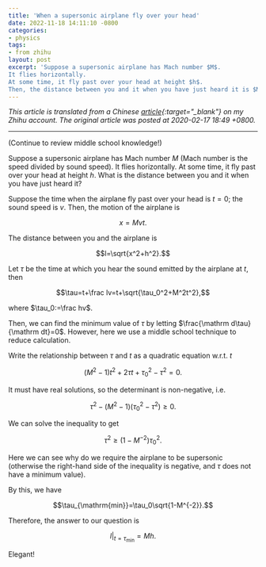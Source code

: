 ```yaml
---
title: 'When a supersonic airplane fly over your head'
date: 2022-11-18 14:11:10 -0800
categories:
- physics
tags:
- from zhihu
layout: post
excerpt: 'Suppose a supersonic airplane has Mach number $M$.
It flies horizontally.
At some time, it fly past over your head at height $h$.
Then, the distance between you and it when you have just heard it is $Mh$.'
---
```


*This article is translated from a
Chinese [article](https://zhuanlan.zhihu.com/p/107399199){:target="_blank"} on my Zhihu account.
The original article was posted at 2020-02-17 18:49 +0800.*

---

(Continue to review middle school knowledge!)

Suppose a supersonic airplane has Mach number $M$ (Mach number is the speed divided by sound speed).
It flies horizontally.
At some time, it fly past over your head at height $h$.
What is the distance between you and it when you have just heard it?

Suppose the time when the airplane fly past over your head is $t=0$;
the sound speed is $v$.
Then, the motion of the airplane is

$$x=Mvt.$$

The distance between you and the airplane is

$$l=\sqrt{x^2+h^2}.$$

Let $\tau$ be the time at which you hear the sound emitted by the airplane at $t$, then

$$\tau=t+\frac lv=t+\sqrt{\tau_0^2+M^2t^2},$$

where $\tau_0:=\frac hv$.

Then, we can find the minimum value of $\tau$ by letting $\frac{\mathrm d\tau}{\mathrm dt}=0$.
However, here we use a middle school technique to reduce calculation.

Write the relationship between $\tau$ and $t$ as a quadratic equation w.r.t. $t$

$$\left(M^2-1\right)t^2+2\tau t+\tau_0^2-\tau^2=0.$$

It must have real solutions, so the determinant is non-negative, i.e.

$$\tau^2-\left(M^2-1\right)\left(\tau_0^2-\tau^2\right)\ge0.$$

We can solve the inequality to get

$$\tau^2\ge\left(1-M^{-2}\right)\tau_0^2.$$

Here we can see why do we require the airplane to be supersonic
(otherwise the right-hand side of the inequality is negative, and $\tau$ does not have a minimum value).

By this, we have

$$\tau_{\mathrm{min}}=\tau_0\sqrt{1-M^{-2}}.$$

Therefore, the answer to our question is

$$\left.l\right|_{t=\tau_{\mathrm{min}}}=Mh.$$

Elegant!
